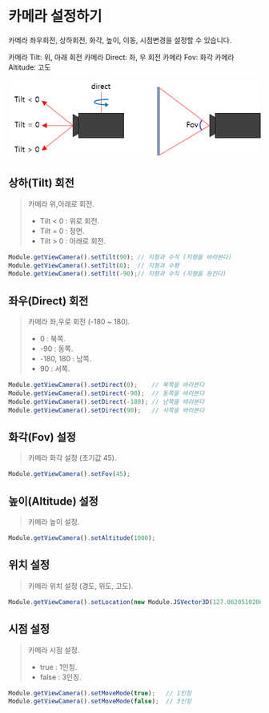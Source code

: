# 카메라 설정하기

카메라 좌우회전, 상하회전, 화각, 높이, 이동, 시점변경을 설정할 수 있습니다.

카메라 Tilt: 위, 아래 회전
카메라 Direct: 좌, 우 회전
카메라 Fov: 화각
카메라 Altitude: 고도

![](../.gitbook/assets/camera.png)

## 상하(Tilt) 회전

> 카메라 위,아래로 회전.
>
> * Tilt < 0 : 위로 회전.
> * Tilt = 0 : 정면.
> * Tilt > 0 : 아래로 회전.

```javascript
Module.getViewCamera().setTilt(90);	// 지형과 수직 (지형을 바라본다)
Module.getViewCamera().setTilt(0);	// 지형과 수평
Module.getViewCamera().setTilt(-90);// 지형과 수직 (지형을 등진다)
```

## 좌우(Direct) 회전

> 카메라 좌,우로 회전 (-180 ~ 180).
>
> * 0 : 북쪽.
> * -90 : 동쪽.
> * -180, 180 : 남쪽.
> * 90 : 서쪽.

```javascript
Module.getViewCamera().setDirect(0);	// 북쪽을 바라본다
Module.getViewCamera().setDirect(-90);	// 동쪽을 바라본다
Module.getViewCamera().setDirect(-180);	// 남쪽을 바라본다
Module.getViewCamera().setDirect(90);	// 서쪽을 바라본다
```

## 화각(Fov) 설정

> 카메라 화각 설정 (초기값 45).

```javascript
Module.getViewCamera().setFov(45);
```

## 높이(Altitude) 설정

> 카메라 높이 설정.

```javascript
Module.getViewCamera().setAltitude(1000);
```

## 위치 설정

> 카메라 위치 설정 (경도, 위도, 고도).

```javascript
Module.getViewCamera().setLocation(new Module.JSVector3D(127.06205102069177, 37.50848251498306, 51.0700191501528));
```

## 시점 설정

> 카메라 시점 설정.
>
> * true : 1인칭.
> * false : 3인칭.

```javascript
Module.getViewCamera().setMoveMode(true);	// 1인칭
Module.getViewCamera().setMoveMode(false);	// 3인칭
```